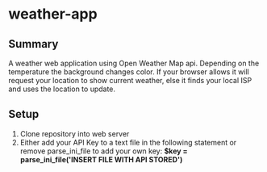 # weather-app
## Summary
A weather web application using Open Weather Map api. Depending on the temperature the background changes color. If your browser allows it will request
your location to show current weather, else it finds your local ISP and uses the location to update.

## Setup
1. Clone repository into web server
2. Either add your API Key to a text file in the following statement or remove parse_ini_file to add your own key: **$key = parse_ini_file('INSERT FILE WITH API STORED')**

